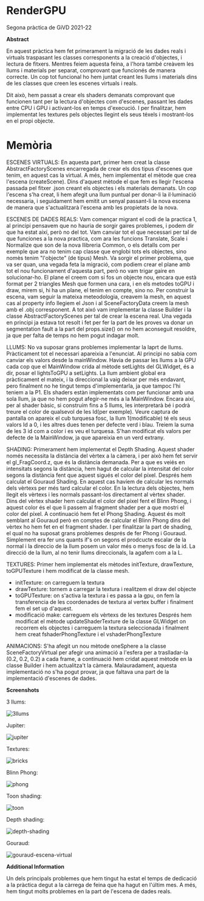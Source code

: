 # RenderGPU
Segona pràctica de GiVD 2021-22
    
**Abstract**

En aquest pràctica hem fet primerament la migració de les dades reals i virtuals traspasant les classes corresponents a la creació d'objectes, i lectura de fitxers. Mentres feiem aquesta feina, a l'hora també creàvem les llums i materials per separat, comprovant que funcionés de manera correcte. Un cop tot funcional ho hem juntat creant les llums i materials dins de les classes que creen les escenes virtuals i reals. 

Dit això, hem passat a crear els shaders demanats comprovant que funcionen tant per la lectura d'objectes com d'escenes, passant les dades entre CPU i GPU i activant-los en temps d'execució. I per finalitzar, hem implementat les textures pels objectes llegint els seus téxels i mostrant-los en el propi objecte.

# Memòria

ESCENES VIRTUALS:
En aquesta part, primer hem creat la classe AbstractFactoryScenes encarregada de crear els dos tipus d'escenes que tenim, en aquest cas la virtual. A més, hem implementat el mètode que crea l'escena (createScene). Dins d'aquest mètode el que fem es llegir l'escena passada pel fitxer .json creant els objectes i els materials demanats. Un cop l'escena s'ha creat, li hem afegit una llum puntual per donar-li la il·luminació necessaria, i seguidament hem emitit un senyal passant-li la nova escena de manera que s'actualitzarà l'escena amb les propietats de la nova.

ESCENES DE DADES REALS:
Vam començar migrant el codi de la practica 1, al principi pensavem que no hauria de sorgir gaires problemes, i podem dir que ha estat així, però no del tot. Vam canviar tot el que necessari per tal de que funciones a la nova practica, com ara les funcions Translate, Scale i Normalize que son de la nova llibreria Common, o els detalls com per exemple que ara no tenim cap classe que englobi tots els objectes, sino nomès tenim "l'objecte" (de tipus) Mesh. Va sorgir el primer problema, que va ser quan, una vegada feta la migració, com podiem crear el plane amb tot el nou funcionament d'aquesta part, però no vam trigar gaire en solucionar-ho. El plane el creem com si fos un objecte nou, encara que està format per 2 triangles Mesh que formen una cara, i en els metodes toGPU i draw, mirem si, hi ha un plane, el tenim en compte, sino no. Per construir la escena, vam seguir la mateixa meteodologia, creavem la mesh, en aquest cas al property info llegiem el Json i al SceneFactoryData creem la mesh amb el .obj corresponent. A tot aixó vam implementar la classe Builder i la classe AbstractFactoryScenes per tal de crear la escena real. Una vegada en principi ja estava tot resolt i fet per fer la part de les proves va donar un segmentation fault a la part del props.size() on no hem aconseguit resoldre, ja que per falta de temps no hem pogut indagar molt. 

LLUMS:
No va suposar grans problemes implementar la laprt de llums. Pràcticament tot el necessari apareixia a l'enunciat. Al principi no sabia com canviar els valors desde la mainWindow. Havia de passar les llums a la GPU cada cop que el MainWindow crida al mètode setLights del GLWidget, és a dir, posar el lightsToGPU a setLights.
La llum ambient global era pràcticament el mateix, i la direccional la vaig deixar per més endavant, pero finalment no he tingut temps d'implementarla, ja que tampoc l'hi teniem a la P1. Els shaders estàn implementats com per funcionar amb una sola llum, ja que no hem pogut afegir-ne més a la MainWindow. Encara així, per al shader bàsic, si construím fins a 5 llums, les interpretarà bé i podrà treure el color de qualsevol de les Id(per exemple). Veure captura de pantalla on apareix el cub turquesa fosc, la llum 1(modificable) té els seus valors Id a 0, i les altres dues tenen per defecte verd i blau. Treiem la suma de les 3 id com a color i es veu el turquesa.
S'han modificat els valors per defecte de la MainWindow, ja que apareixia en un verd extrany.


SHADING:
Primerament hem implementat el Depth Shading. Aquest shader només necessita la distància del vèrtex a la càmera, i per això hem fet servir el gl_FragCoord.z, que és la distància demanada. Per a que es veiés en intensitats segons la distància, hem hagut de calcular la intensitat del color segons la distància fent que aquest sigués el color del píxel.
Després hem calculat el Gouraud Shading. En aquest cas havíem de calcular les normals dels vèrtexs per més tard calcular el color. En la lectura dels objectes, hem llegit els vèrtexs i les normals passant-los directament al vèrtex shader. Dins del vèrtex shader hem calculat el color del píxel fent el Blinn Phong, i aquest color és el que li passem al fragment shader per a que mostri el color del píxel.
A continuació hem fet el Phong Shading. Aquest és molt semblant al Gouraud però en comptes de calcular el Blinn Phong dins del vèrtex ho hem fet en el fragment shader.
I per finalitzar la part de shading, el qual no ha suposat grans problemes després de fer Phong i Gouraud. Simplement era fer uns quants if's on segons el prodcucte escalar de la normal i la direccio de la llum posem un valor més o menys fosc de la id. La direcció de la llum, al no tenir llums direccionals, la agafem com a la L.

TEXTURES:
Primer hem implementat els mètodes initTexture, drawTexture, toGPUTexture i hem modificat de la classe mesh.
- initTexture: on carreguem la textura
- drawTexture: tornem a carregar la textura i realitzem el draw del objecte
- toGPUTexture: on s'activa la textura i es passa a la gpu, on fem la transferencia de les coordenades de textura al vertex buffer i finalment fem el set up d'aquest.
- modificació make: carreguem els vèrtexs de les textures
Després hem modificat el mètode updateShaderTexture de la classe GLWidget on recorrem els objectes i carreguem la textura seleccionada i finalment hem creat fshaderPhongTexture i el vshaderPhongTexture

ANIMACIONS:
S'ha afegit un nou mètode oneSphere a la classe SceneFactoryVirtual per afegir una animació a l'esfera per a traslladar-la (0.2, 0.2, 0.2) a cada frame, a continuació hem cridat aquest mètode en la classe Builder i hem actualitza't la càmera. Malauradament, aquesta implementació no s'ha pogut provar, ja que faltava una part de la implementació d'escenes de dades.

**Screenshots**

3 llums:

![3llums](https://user-images.githubusercontent.com/32061294/169720431-21f9f9cd-f839-4bd6-b778-eb4f4b59bffa.png)

Jupiter:

![jupiter](https://user-images.githubusercontent.com/32061294/169720129-978c1f2a-82c1-4019-a567-92e970c7bc9c.png)

Textures:

![bricks](https://user-images.githubusercontent.com/32061294/169720166-a5f58681-f79b-49f5-bb9a-e22cfbc4cb48.png)

Blinn Phong:

![phong](https://user-images.githubusercontent.com/32061294/169720172-c3ee132c-a784-41e0-9634-4bb97c3bd6f6.png)

Toon shading:

![toon](https://user-images.githubusercontent.com/32061294/169720179-c2274453-542b-4831-85d5-e52eb2ce5e0e.png)

Depth shading:

![depth-shading](https://user-images.githubusercontent.com/32061294/169720183-ef3d46fe-e4df-4431-a334-cdbaeccd87f8.png)

Gouraud:

![gouraud-escena-virtual](https://user-images.githubusercontent.com/32061294/169720202-ef21ce48-1298-49f5-9647-3ecf797f73fc.png)


**Additional Information**

Un dels principals problemes que hem tingut ha estat el temps de dedicació a la pràctica degut a la càrrega de feina que ha hagut en l'últim mes. A més, hem tingut molts problemes en la part de l'escena de dades reals.
